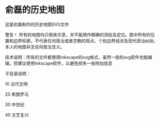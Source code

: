 # 俞磊的历史地图

这是俞磊制作的历史地图SVG文件


警告！ 所有的地图均只用来示意，并不能用作精确的测绘及定位。图中所有的位置和边界轮廓，不代表任何政治或者宗教的观点，个别边界线涉及现代政治纠纷，本人的地图并无任何政治含义。

技术说明：所有的文件都使用Inkscape的svg格式，虽然一般的svg软件也能编辑，但建议使用Inkscape软件，以避免损失一些附加信息

子目录说明：

10  古代文明

20  希腊罗马

30  中世纪

40  文艺复兴
